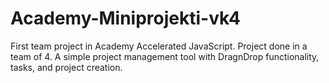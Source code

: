 # Academy-Miniprojekti-vk4

First team project in Academy Accelerated JavaScript. Project done in a team of 4. A simple project management tool with DragnDrop functionality, tasks, and project creation. 
